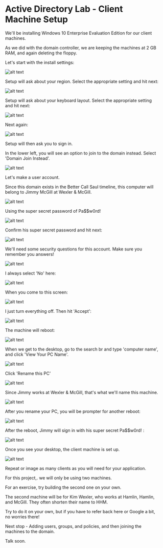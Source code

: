 # Active Directory Lab - Client Machine Setup




We'll be installing Windows 10 Enterprise Evaluation Edition for our client machines.

As we did with the domain controller, we are keeping the machines at 2 GB RAM, and again deleting the floppy.

Let's start with the install settings:

![alt text](https://github.com/robertsledge/ActiveDirectoryLab/blob/main/media/33.JPG)

Setup will ask about your region. Select the appropriate setting and hit next:

![alt text](https://github.com/robertsledge/ActiveDirectoryLab/blob/main/media/34.JPG)

Setup will ask about your keyboard layout. Select the appropriate setting and hit next:

![alt text](https://github.com/robertsledge/ActiveDirectoryLab/blob/main/media/35.JPG)

Next again:

![alt text](https://github.com/robertsledge/ActiveDirectoryLab/blob/main/media/36.JPG)

Setup will then ask you to sign in.

In the lower left, you will see an option to join to the domain instead. Select 'Domain Join Instead'.

![alt text](https://github.com/robertsledge/ActiveDirectoryLab/blob/main/media/37.JPG)

Let's make a user account. 

Since this domain exists in the Better Call Saul timeline, this computer will belong to Jimmy McGill at Wexler & McGill.

![alt text](https://github.com/robertsledge/ActiveDirectoryLab/blob/main/media/38.JPG)

Using the super secret password of Pa$$w0rd!

![alt text](https://github.com/robertsledge/ActiveDirectoryLab/blob/main/media/39.JPG)

Confirm his super secret password and hit next:

![alt text](https://github.com/robertsledge/ActiveDirectoryLab/blob/main/media/40.JPG)

We'll need some security questions for this account. Make sure you remember you answers!

![alt text](https://github.com/robertsledge/ActiveDirectoryLab/blob/main/media/41.JPG)

I always select 'No' here:

![alt text](https://github.com/robertsledge/ActiveDirectoryLab/blob/main/media/42.JPG)

When you come to this screen:

![alt text](https://github.com/robertsledge/ActiveDirectoryLab/blob/main/media/43.JPG)

I just turn everything off. Then hit 'Accept':

![alt text](https://github.com/robertsledge/ActiveDirectoryLab/blob/main/media/44.JPG)

The machine will reboot:

![alt text](https://github.com/robertsledge/ActiveDirectoryLab/blob/main/media/45.JPG)

When we get to the desktop, go to the search br and type 'computer name', and click 'View Your PC Name'.

![alt text](https://github.com/robertsledge/ActiveDirectoryLab/blob/main/media/46.JPG)

Click 'Rename this PC'

![alt text](https://github.com/robertsledge/ActiveDirectoryLab/blob/main/media/47.JPG)

Since Jimmy works at Wexler & McGill, that's what we'll name this machine.

![alt text](https://github.com/robertsledge/ActiveDirectoryLab/blob/main/media/48.JPG)

After you rename your PC, you will be prompter for another reboot:

![alt text](https://github.com/robertsledge/ActiveDirectoryLab/blob/main/media/49.JPG)

After the reboot, Jimmy will sign in with his super secret Pa$$w0rd! :

![alt text](https://github.com/robertsledge/ActiveDirectoryLab/blob/main/media/50.JPG)

Once you see your desktop, the client machine is set up.

![alt text](https://github.com/robertsledge/ActiveDirectoryLab/blob/main/media/51.JPG)

Repeat or image as many clients as you will need for your application. 

For this project,. we will only be using two machines. 

For an exercise, try building the second one on your own. 

The second machine will be for Kim Wexler, who works at Hamlin, Hamlin, and McGill. They often shorten their name to HHM.

Try to do it on your own, but if you have to refer back here or Google a bit, no worries there!

Next stop - Adding users, groups, and policies, and then joining the machines to the domain.

Talk soon.





